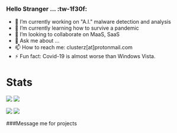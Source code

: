### Hello Stranger ... :tw-1f30f:

- 🔭 I’m currently working on "A.I." malware detection and analysis
- 🌱 I’m currently learning how to survive a pandemic
- 👯 I’m looking to collaborate on MaaS, SaaS
- 💬 Ask me about ...
- 📫 How to reach me: clusterz[at]protonmail.com
- ⚡ Fun fact: Covid-19 is almost worse than Windows Vista.

# Stats

![](https://img.shields.io/github/followers/clusterzx?label=Follower&style=social) ![](https://img.shields.io/github/downloads/clusterzx/bdo-helper/total)

![](https://github-readme-stats.vercel.app/api?username=clusterzx&show_icons=true&theme=radical) ![](https://github-readme-stats.vercel.app/api/top-langs/?username=clusterzx&theme=radical) 


###Message me for projects
